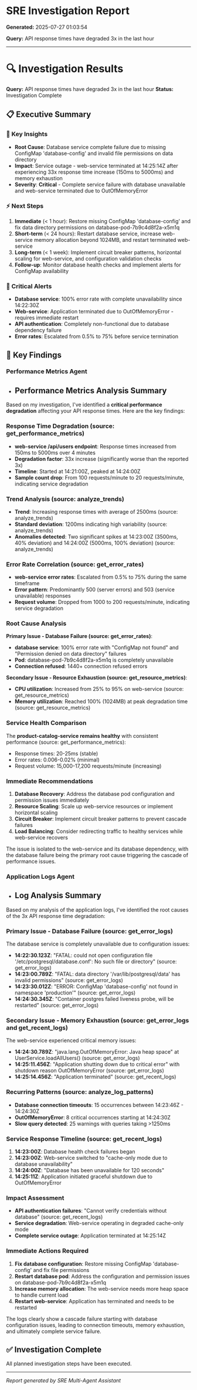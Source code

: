# SRE Investigation Report

**Generated:** 2025-07-27 01:03:54

**Query:** API response times have degraded 3x in the last hour

---

# 🔍 Investigation Results

**Query:** API response times have degraded 3x in the last hour
**Status:** Investigation Complete

## 📋 Executive Summary

### 🎯 Key Insights
- **Root Cause**: Database service complete failure due to missing ConfigMap 'database-config' and invalid file permissions on data directory
- **Impact**: Service outage - web-service terminated at 14:25:14Z after experiencing 33x response time increase (150ms to 5000ms) and memory exhaustion
- **Severity**: **Critical** - Complete service failure with database unavailable and web-service terminated due to OutOfMemoryError

### ⚡ Next Steps
1. **Immediate** (< 1 hour): Restore missing ConfigMap 'database-config' and fix data directory permissions on database-pod-7b9c4d8f2a-x5m1q
2. **Short-term** (< 24 hours): Restart database service, increase web-service memory allocation beyond 1024MB, and restart terminated web-service
3. **Long-term** (< 1 week): Implement circuit breaker patterns, horizontal scaling for web-service, and configuration validation checks
4. **Follow-up**: Monitor database health checks and implement alerts for ConfigMap availability

### 🚨 Critical Alerts
- **Database service**: 100% error rate with complete unavailability since 14:22:30Z
- **Web-service**: Application terminated due to OutOfMemoryError - requires immediate restart
- **API authentication**: Completely non-functional due to database dependency failure
- **Error rates**: Escalated from 0.5% to 75% before service termination

## 🎯 Key Findings

### Performance Metrics Agent
- ## Performance Metrics Analysis Summary

Based on my investigation, I've identified a **critical performance degradation** affecting your API response times. Here are the key findings:

### **Response Time Degradation (source: get_performance_metrics)**
- **web-service /api/users endpoint**: Response times increased from 150ms to 5000ms over 4 minutes
- **Degradation factor**: 33x increase (significantly worse than the reported 3x)
- **Timeline**: Started at 14:21:00Z, peaked at 14:24:00Z
- **Sample count drop**: From 100 requests/minute to 20 requests/minute, indicating service degradation

### **Trend Analysis (source: analyze_trends)**
- **Trend**: Increasing response times with average of 2500ms (source: analyze_trends)
- **Standard deviation**: 1200ms indicating high variability (source: analyze_trends)
- **Anomalies detected**: Two significant spikes at 14:23:00Z (3500ms, 40% deviation) and 14:24:00Z (5000ms, 100% deviation) (source: analyze_trends)

### **Error Rate Correlation (source: get_error_rates)**
- **web-service error rates**: Escalated from 0.5% to 75% during the same timeframe
- **Error pattern**: Predominantly 500 (server errors) and 503 (service unavailable) responses
- **Request volume**: Dropped from 1000 to 200 requests/minute, indicating service degradation

### **Root Cause Analysis**

**Primary Issue - Database Failure (source: get_error_rates)**:
- **database service**: 100% error rate with "ConfigMap not found" and "Permission denied on data directory" failures
- **Pod**: database-pod-7b9c4d8f2a-x5m1q is completely unavailable
- **Connection refused**: 1440+ connection refused errors

**Secondary Issue - Resource Exhaustion (source: get_resource_metrics)**:
- **CPU utilization**: Increased from 25% to 95% on web-service (source: get_resource_metrics)
- **Memory utilization**: Reached 100% (1024MB) at peak degradation time (source: get_resource_metrics)

### **Service Health Comparison**
The **product-catalog-service remains healthy** with consistent performance (source: get_performance_metrics):
- Response times: 20-25ms (stable)
- Error rates: 0.006-0.02% (minimal)
- Request volume: 15,000-17,200 requests/minute (increasing)

### **Immediate Recommendations**

1. **Database Recovery**: Address the database pod configuration and permission issues immediately
2. **Resource Scaling**: Scale up web-service resources or implement horizontal scaling
3. **Circuit Breaker**: Implement circuit breaker patterns to prevent cascade failures
4. **Load Balancing**: Consider redirecting traffic to healthy services while web-service recovers

The issue is isolated to the web-service and its database dependency, with the database failure being the primary root cause triggering the cascade of performance issues.

### Application Logs Agent
- ## Log Analysis Summary

Based on my analysis of the application logs, I've identified the root causes of the 3x API response time degradation:

### **Primary Issue - Database Failure (source: get_error_logs)**
The database service is completely unavailable due to configuration issues:
- **14:22:30.123Z**: "FATAL: could not open configuration file '/etc/postgresql/database.conf': No such file or directory" (source: get_error_logs)
- **14:23:00.789Z**: "FATAL: data directory '/var/lib/postgresql/data' has invalid permissions" (source: get_error_logs)  
- **14:23:30.012Z**: "ERROR: ConfigMap 'database-config' not found in namespace 'production'" (source: get_error_logs)
- **14:24:30.345Z**: "Container postgres failed liveness probe, will be restarted" (source: get_error_logs)

### **Secondary Issue - Memory Exhaustion (source: get_error_logs and get_recent_logs)**
The web-service experienced critical memory issues:
- **14:24:30.789Z**: "java.lang.OutOfMemoryError: Java heap space" at UserService.loadAllUsers() (source: get_error_logs)
- **14:25:11.456Z**: "Application shutting down due to critical error" with shutdown reason OutOfMemoryError (source: get_error_logs)
- **14:25:14.456Z**: "Application terminated" (source: get_recent_logs)

### **Recurring Patterns (source: analyze_log_patterns)**
- **Database connection timeouts**: 15 occurrences between 14:23:46Z - 14:24:30Z
- **OutOfMemoryError**: 8 critical occurrences starting at 14:24:30Z
- **Slow query detected**: 25 warnings with queries taking >1250ms

### **Service Response Timeline (source: get_recent_logs)**
1. **14:23:00Z**: Database health check failures began
2. **14:23:00Z**: Web-service switched to "cache-only mode due to database unavailability"
3. **14:24:00Z**: "Database has been unavailable for 120 seconds"
4. **14:25:11Z**: Application initiated graceful shutdown due to OutOfMemoryError

### **Impact Assessment**
- **API authentication failures**: "Cannot verify credentials without database" (source: get_recent_logs)
- **Service degradation**: Web-service operating in degraded cache-only mode
- **Complete service outage**: Application terminated at 14:25:14Z

### **Immediate Actions Required**
1. **Fix database configuration**: Restore missing ConfigMap 'database-config' and fix file permissions
2. **Restart database pod**: Address the configuration and permission issues on database-pod-7b9c4d8f2a-x5m1q
3. **Increase memory allocation**: The web-service needs more heap space to handle current load
4. **Restart web-service**: Application has terminated and needs to be restarted

The logs clearly show a cascade failure starting with database configuration issues, leading to connection timeouts, memory exhaustion, and ultimately complete service failure.

## ✅ Investigation Complete

All planned investigation steps have been executed.


---
*Report generated by SRE Multi-Agent Assistant*
